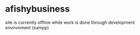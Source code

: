 # afishybusiness

site is currently offline while work is done through development environment (xampp)
